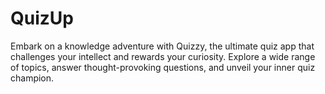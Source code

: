 # QuizUp
Embark on a knowledge adventure with Quizzy, the ultimate quiz app that challenges your intellect and rewards your curiosity. Explore a wide range of topics, answer thought-provoking questions, and unveil your inner quiz champion.
